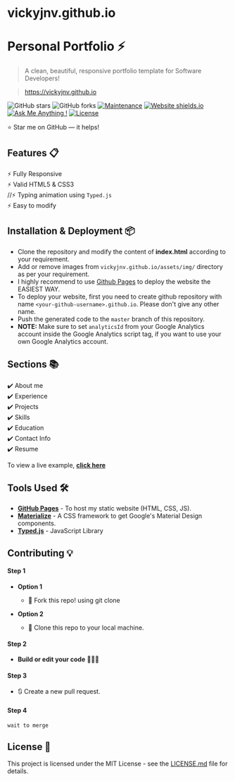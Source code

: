 # vickyjnv.github.io
# Personal Portfolio ⚡️ 
> A clean, beautiful, responsive portfolio template for Software Developers!

> https://vickyjnv.github.io

![GitHub stars](https://img.shields.io/github/stars/vickyjnv/vickyjnv.github.io) 
![GitHub forks](https://img.shields.io/github/forks/vickyjnv/vickyjnv.github.io)
[![Maintenance](https://img.shields.io/badge/maintained-yes-green.svg)](https://github.com/vickyjnv/vickyjnv.github.io/commits/master)
[![Website shields.io](https://img.shields.io/badge/website-up-yellow)](http://vickyjnv.github.io/)
[![Ask Me Anything !](https://img.shields.io/badge/ask%20me-linkedin-1abc9c.svg)](https://www.linkedin.com/in/vickyjnv/)
[![License](http://img.shields.io/:license-mit-blue.svg?style=flat-square)](http://badges.mit-license.org)



:star: Star me on GitHub — it helps!

## Features 📋
⚡️ Fully Responsive\
⚡️ Valid HTML5 & CSS3\
//⚡️ Typing animation using `Typed.js`\
⚡️ Easy to modify

## Installation & Deployment 📦
- Clone the repository and modify the content of <b>index.html</b> according to your requirement.
- Add or remove images from `vickyjnv.github.io/assets/img/` directory as per your requirement.
- I highly recommend to use [Github Pages](https://create-react-app.dev/docs/deployment/#github-pages) to deploy the website the EASIEST WAY.
- To deploy your website, first you need to create github repository with name `<your-github-username>.github.io`. Please don't give any other name.
- Push the generated code to the `master` branch of this repository.
- <b>NOTE:</b> Make sure to set `analyticsId` from your Google Analytics account inside the Google Analytics script tag, if you want to use your own Google Analytics account.

## Sections 📚
✔️ About me\
✔️ Experience\
✔️ Projects \
✔️ Skills \
✔️ Education\
✔️ Contact Info\
✔️ Resume

To view a live example, **[click here](https://vickyjnv.github.io/)**

## Tools Used 🛠️
* [<b>GitHub Pages</b>](https://create-react-app.dev/docs/deployment/#github-pages) - To host my static website (HTML, CSS, JS).
* [<b>Materialize</b>](https://materializecss.com/) - A CSS framework to get Google's Material Design components.
* [<b>Typed.js</b>](https://mattboldt.com/demos/typed-js/) - JavaScript Library

## Contributing 💡
#### Step 1

- **Option 1**
    - 🍴 Fork this repo! using git clone

- **Option 2**
    - 👯 Clone this repo to your local machine.


#### Step 2

- **Build or edit your code** 🔨🔨🔨

#### Step 3

- 🔃 Create a new pull request.

#### Step 4
    wait to merge

## License 📄
This project is licensed under the MIT License - see the [LICENSE.md](./LICENSE) file for details.
